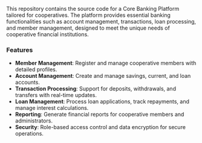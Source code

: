 This repository contains the source code for a Core Banking Platform tailored for cooperatives. The platform provides essential banking functionalities such as account management, transactions, loan processing, and member management, designed to meet the unique needs of cooperative financial institutions.

### Features





- **Member Management**: Register and manage cooperative members with detailed profiles.
- **Account Management**: Create and manage savings, current, and loan accounts.
- **Transaction Processing**: Support for deposits, withdrawals, and transfers with real-time updates.
- **Loan Management**: Process loan applications, track repayments, and manage interest calculations.
- **Reporting**: Generate financial reports for cooperative members and administrators.
- **Security**: Role-based access control and data encryption for secure operations.
